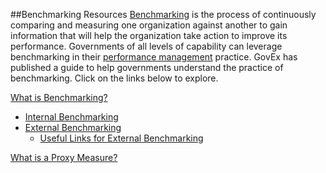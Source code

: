 ##Benchmarking Resources
[Benchmarking](Glossary.md) is the process of continuously comparing and measuring one organization against another to gain information that will help the organization take action to improve its performance. Governments of all levels of capability can leverage benchmarking in their [performance management](Glossary.md) practice. GovEx has published a guide to help governments understand the practice of benchmarking. Click on the links below to explore.

[What is Benchmarking?](https://centerforgov.gitbooks.io/benchmarking/content/Benchmarking.html)
* [Internal Benchmarking](https://centerforgov.gitbooks.io/benchmarking/content/Internal.html)
* [External Benchmarking](https://centerforgov.gitbooks.io/benchmarking/content/External.html)
  * [Useful Links for External Benchmarking](https://centerforgov.gitbooks.io/benchmarking/content/Links.html)

[What is a Proxy Measure?](https://centerforgov.gitbooks.io/benchmarking/content/Proxy.html)
